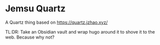 # Jemsu Quartz

A Quartz thing based on https://quartz.jzhao.xyz/

TL:DR: Take an Obsidian vault and wrap hugo around it to shove it to the web. 
Because why not?
